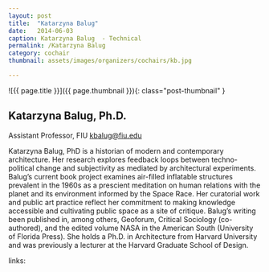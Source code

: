 ```yaml
---
layout: post
title:  "Katarzyna Balug"
date:   2014-06-03
caption: Katarzyna Balug  - Technical
permalink: /Katarzyna Balug
category: cochair
thumbnail: assets/images/organizers/cochairs/kb.jpg

---
```

![{{ page.title }}]({{ page.thumbnail }}){: class="post-thumbnail" }

## Katarzyna Balug, Ph.D.
Assistant Professor, FIU 
kbalug@fiu.edu


Katarzyna Balug, PhD is a historian of modern and contemporary architecture. Her research explores feedback loops between techno-political change and subjectivity as mediated by architectural experiments. Balug’s current book project examines air-filled inflatable structures prevalent in the 1960s as a prescient meditation on human relations with the planet and its environment informed by the Space Race. Her curatorial work and public art practice reflect her commitment to making knowledge accessible and cultivating public space as a site of critique. Balug’s writing been published in, among others, Geoforum, Critical Sociology (co-authored), and the edited volume NASA in the American South (University of Florida Press). She holds a Ph.D. in Architecture from Harvard University and was previously a lecturer at the Harvard Graduate School of Design.

links:
